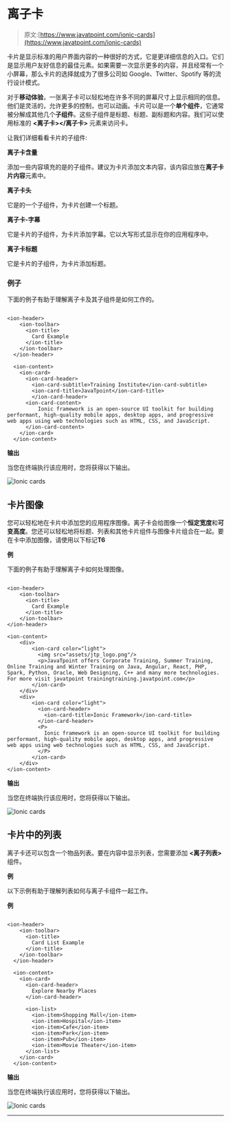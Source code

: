 # 离子卡

> 原文:[https://www.javatpoint.com/ionic-cards](https://www.javatpoint.com/ionic-cards)

卡片是显示标准的用户界面内容的一种很好的方式，它是更详细信息的入口。它们是显示用户友好信息的最佳元素。如果需要一次显示更多的内容，并且经常有一个小屏幕，那么卡片的选择就成为了很多公司如 Google、Twitter、Spotify 等的流行设计模式。

对于**移动体验**，一张离子卡可以轻松地在许多不同的屏幕尺寸上显示相同的信息。他们是灵活的，允许更多的控制，也可以动画。卡片可以是一个**单个组件**，它通常被分解成其他几个**子组件**。这些子组件是标题、标题、副标题和内容。我们可以使用标准的 **<离子卡></离子卡>** 元素来访问卡。

让我们详细看看卡片的子组件:

**离子卡含量**

添加一些内容填充的是<ion-card>的子组件。建议为卡片添加文本内容，该内容应放在**离子卡片内容**元素中。</ion-card>

**离子卡头**

它是<ion-card>的一个子组件，为卡片创建一个标题。</ion-card>

**离子卡-字幕**

它是卡片的子组件，为卡片添加字幕。它以大写形式显示在你的应用程序中。

**离子卡标题**

它是卡片的子组件，为卡片添加标题。

### 例子

下面的例子有助于理解离子卡及其子组件是如何工作的。

```

<ion-header>
    <ion-toolbar>
      <ion-title>
        Card Example
      </ion-title>
    </ion-toolbar>
  </ion-header>

  <ion-content>
    <ion-card>
      <ion-card-header>
        <ion-card-subtitle>Training Institute</ion-card-subtitle>
        <ion-card-title>JavaTpoint</ion-card-title>
        </ion-card-header>
      <ion-card-content>
          Ionic framework is an open-source UI toolkit for building performant, high-quality mobile apps, desktop apps, and progressive web apps using web technologies such as HTML, CSS, and JavaScript.
      </ion-card-content>
    </ion-card>
  </ion-content>

```

**输出**

当您在终端执行该应用时，您将获得以下输出。

![Ionic cards](../Images/f8c8644fce06278a4e603263ed6794bd.png)

## 卡片图像

您可以轻松地在卡片中添加您的应用程序图像。离子卡会给图像一个**恒定宽度**和**可变高度**。您还可以轻松地将标题、列表和其他卡片组件与图像卡片组合在一起。要在卡中添加图像，请使用以下标记**T6**

**例**

下面的例子有助于理解离子卡如何处理图像。

```

<ion-header>
    <ion-toolbar>
      <ion-title>
        Card Example
      </ion-title>
    </ion-toolbar>
</ion-header>

<ion-content>
    <div>
        <ion-card color="light">
          <img src="assets/jtp_logo.png"/>
          <p>JavaTpoint offers Corporate Training, Summer Training, Online Training and Winter Training on Java, Angular, React, PHP, Spark, Python, Oracle, Web Designing, C++ and many more technologies. For more visit javatpoint trainingtraining.javatpoint.com</p>
        </ion-card>
    </div>
    <div>
        <ion-card color="light">
          <ion-card-header>
            <ion-card-title>Ionic Framework</ion-card-title>
          </ion-card-header>
          <P>
            Ionic framework is an open-source UI toolkit for building performant, high-quality mobile apps, desktop apps, and progressive web apps using web technologies such as HTML, CSS, and JavaScript.
          </P>
        </ion-card>
    </div>
</ion-content>

```

**输出**

当您在终端执行该应用时，您将获得以下输出。

![Ionic cards](../Images/5e9fd4e1a142c26b7b3c01ea9edcff15.png)

## 卡片中的列表

离子卡还可以包含一个物品列表。要在<ion-card>内容中显示列表，您需要添加 **<离子列表>** 组件。</ion-card>

**例**

以下示例有助于理解列表如何与离子卡组件一起工作。

**例**

```

<ion-header>
    <ion-toolbar>
      <ion-title>
        Card List Example
      </ion-title>
    </ion-toolbar>
  </ion-header>

  <ion-content>
    <ion-card>
      <ion-card-header>
        Explore Nearby Places
      </ion-card-header>

      <ion-list>
        <ion-item>Shopping Mall</ion-item>      
        <ion-item>Hospital</ion-item>        
        <ion-item>Cafe</ion-item>       
        <ion-item>Park</ion-item>        
        <ion-item>Pub</ion-item>        
        <ion-item>Movie Theater</ion-item>       
      </ion-list>
    </ion-card>
  </ion-content>

```

**输出**

当您在终端执行该应用时，您将获得以下输出。

![Ionic cards](../Images/4d04124734676cbec8540e05e6b21a7b.png)

* * *